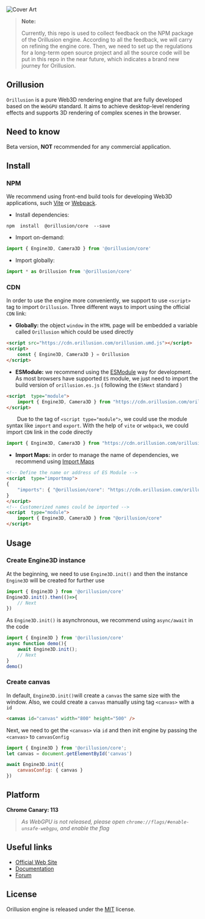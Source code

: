 
![Cover Art](https://github.com/Orillusion/orillusion-webgpu-samples/blob/main/logo_new.png)     
       
> **Note:**
> 
> Currently, this repo is used to collect feedback on the NPM package of the Orillusion engine. According to all the feedback, we will carry on refining the engine core. Then, we need to set up the regulations for a long-term open source project and all the source code will be put in this repo in the near future, which indicates a brand new journey for Orillusion.      
  

## Orillusion
`Orillusion`  is a pure Web3D rendering engine that are fully developed based on the `WebGPU` standard. It aims to achieve desktop-level rendering effects and supports 3D rendering of complex scenes in the browser.

## Need to know
Beta version,  **NOT**  recommended for any commercial application.

## Install

### NPM
We recommend using front-end build tools for developing Web3D applications, such  [Vite](https://vitejs.dev/) or [Webpack](https://webpack.js.org/).

- Install dependencies:
```text
npm  install  @orillusion/core  --save
```
- Import on-demand:
```javascript
import { Engine3D, Camera3D } from '@orillusion/core'
```
- Import globally:
```javascript
import * as Orillusion from '@orillusion/core'
```

### CDN
In order to use the engine more conveniently, we support to use `<script>` tag to import `Orillusion`. Three different ways to import using the official `CDN` link:
- **Globally:**  the object `window` in the `HTML` page will be embedded a variable called `Orillusion` which could be used directly
```html
<script src="https://cdn.orillusion.com/orillusion.umd.js"></script>
<script>  
    const { Engine3D, Camera3D } = Orillusion  
</script>
```
-  **ESModule:** we recommend using the [ESModule](https://developer.mozilla.org/zh-CN/docs/Web/JavaScript/Guide/Modules) way for development. As most browsers have supported `ES` module, we just need to import the build version of `orillusion.es.js` ( following the `ESNext` standard )
```html
<script  type="module">  
    import { Engine3D, Camera3D } from "https://cdn.orillusion.com/orillusion.es.js" 
</script>
```
&#8195;&#8195;Due to the tag of `<script type="module">`, we could use the module syntax like `import` and `export`. With the help of  `vite` or `webpack`, we could import `CDN` link in the code directly
	
```javascript
import { Engine3D, Camera3D } from "https://cdn.orillusion.com/orillusion.es.js"
```
- **Import Maps:** in order to manage the name of dependencies, we recommend using [Import Maps](https://caniuse.com/import-maps)

```html
<!-- Define the name or address of ES Module -->  
<script  type="importmap">  
{  
    "imports": { "@orillusion/core": "https://cdn.orillusion.com/orillusion.es.js" }  
}  
</script>  
<!-- Customerized names could be imported -->  
<script  type="module">  
    import { Engine3D, Camera3D } from "@orillusion/core"
</script>
```

## Usage
### Create Engine3D instance

At the beginning, we need to use `Engine3D.init()` and then the instance `Engine3D` will be created for further use

```javascript
import { Engine3D } from '@orillusion/core' 
Engine3D.init().then(()=>{  
    // Next
})
```
As `Engine3D.init()` is asynchronous, we recommend using `async/await` in the code
```javascript
import { Engine3D } from '@orillusion/core'  
async function demo(){  
    await Engine3D.init();  
    // Next 
}  
demo()
```
### Create canvas
In default, `Engine3D.init()`will create a `canvas`  the same size with the window. Also, we could create a `canvas` manually using tag `<canvas>` with a `id`

```html
<canvas id="canvas" width="800" height="500" />
```
Next, we need to get the `<canvas>` via `id` and then init engine by passing the `<canvas>` to `canvasConfig`

```javascript
import { Engine3D } from '@orillusion/core';  
let canvas = document.getElementById('canvas')  

await Engine3D.init({  
    canvasConfig: { canvas }  
})
```

## Platform
**Chrome Canary: 113**

> *As WebGPU is not released, please open `chrome://flags/#enable-unsafe-webgpu`, and enable the flag*

## Useful links
- [Official Web Site](https://www.orillusion.com/)
- [Documentation](https://www.orillusion.com/)
- [Forum](https://forum.orillusion.com/)

## License 

Orillusion engine is released under the [MIT](https://opensource.org/licenses/MIT) license. 
